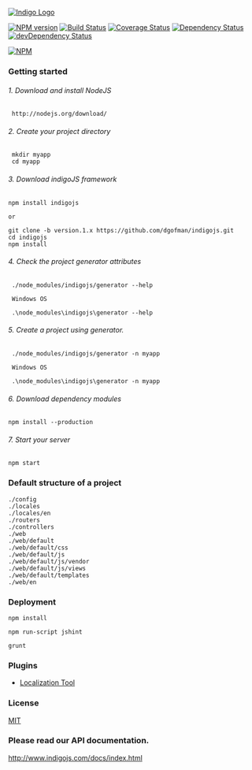 [![Indigo Logo](http://www.indigojs.com/img/smallogo.png)](http://indigojs.com/)


[![NPM version](https://badge.fury.io/js/indigojs.svg)](http://badge.fury.io/js/indigojs) [![Build Status](https://api.travis-ci.org/dgofman/indigojs.svg?branch=master)](https://travis-ci.org/dgofman/indigojs) [![Coverage Status](https://coveralls.io/repos/dgofman/indigojs/badge.svg?branch=master)](https://coveralls.io/r/dgofman/indigojs?branch=master) [![Dependency Status](https://david-dm.org/dgofman/indigojs.svg)](https://david-dm.org/dgofman/indigojs) [![devDependency Status](https://david-dm.org/dgofman/indigojs/dev-status.svg)](https://david-dm.org/dgofman/indigojs#info=devDependencies)

[![NPM](https://nodei.co/npm/indigojs.png?downloads=true&downloadRank=true)](https://www.npmjs.com/package/indigojs)

### Getting started

###### 1. Download and install NodeJS

```
 http://nodejs.org/download/
```

###### 2. Create your project directory

```
 mkdir myapp
 cd myapp
```

###### 3. Download indigoJS framework

```
npm install indigojs

or 

git clone -b version.1.x https://github.com/dgofman/indigojs.git
cd indigojs
npm install
```

###### 4. Check the project generator attributes

```
 ./node_modules/indigojs/generator --help

 Windows OS

 .\node_modules\indigojs\generator --help
```

###### 5. Create a project using generator.

```
 ./node_modules/indigojs/generator -n myapp

 Windows OS

 .\node_modules\indigojs\generator -n myapp
```

###### 6. Download dependency modules

```
npm install --production
```

###### 7. Start your server

```
npm start
```

### Default structure of a project

```
./config
./locales
./locales/en
./routers
./controllers
./web
./web/default
./web/default/css
./web/default/js
./web/default/js/vendor
./web/default/js/views
./web/default/templates
./web/en
```

### Deployment

```
npm install

npm run-script jshint

grunt
```

### Plugins

- [Localization Tool](https://www.npmjs.com/package/indigo-locale)


### License

[MIT](http://opensource.org/licenses/mit-license.php)

### Please read our API documentation.

http://www.indigojs.com/docs/index.html
